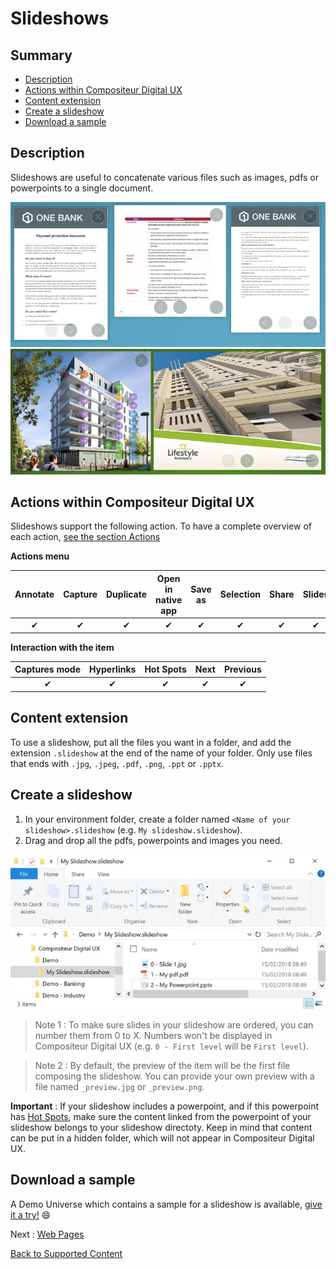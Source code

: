 # Slideshows

## Summary
* [Description](#description)
* [Actions within Compositeur Digital UX](#actions-within-compositeur-digital-ux)
* [Content extension](#content-extension)
* [Create a slideshow](#create-a-slideshow)
* [Download a sample](#download-a-sample)

## Description

Slideshows are useful to concatenate various files such as images, pdfs or powerpoints to a single document.

![Slideshows](../../img/content_pdf.JPG) ![Slideshows](../../img/content_powerpoint.JPG)

## Actions within Compositeur Digital UX

Slideshows support the following action. To have a complete overview of each action, [see the section Actions](actions.md)

**Actions menu**

| Annotate | Capture  | Duplicate | Open in native app | Save as  | Selection | Share    | Slides   |
|:--------:|:--------:|:---------:|:------------------:|:--------:|:---------:|:--------:|:--------:|
| &#x2714; | &#x2714; | &#x2714;  | &#x2714;           | &#x2714; | &#x2714;  | &#x2714; | &#x2714; | 

**Interaction with the item**

| Captures mode | Hyperlinks | Hot Spots | Next     | Previous | 
|:-------------:|:----------:|:---------:|:--------:|:--------:|
| &#x2714;      | &#x2714;   | &#x2714;  | &#x2714; | &#x2714; |

## Content extension 

To use a slideshow, put all the files you want in a folder, and add the extension `.slideshow` at the end of the name of your folder.
Only use files that ends with `.jpg`, `.jpeg`, `.pdf`, `.png`, `.ppt` or `.pptx`.

## Create a slideshow

1. In your environment folder, create a folder named `<Name of your slideshow>.slideshow` (e.g. `My slideshow.slideshow`).
2. Drag and drop all the pdfs, powerpoints and images you need.

![Slideshow folder](../../img/content_slideshow_folder.JPG)

> Note 1 : To make sure slides in your slideshow are ordered, you can number them from 0 to X. Numbers won't be displayed in Compositeur Digital UX (e.g. `0 - First level` will be `First level`).

> Note 2 : By default, the preview of the item will be the first file composing the slideshow. You can provide your own preview with a file named `_preview.jpg` or `_preview.png`.

**Important** : If your slideshow includes a powerpoint, and if this powerpoint has [Hot Spots](powerpoint.md#hot-spots), make sure the content linked from the powerpoint of your slideshow belongs to your slideshow directoty. Keep in mind that content can be put in a hidden folder, which will not appear in Compositeur Digital UX.

## Download a sample

A Demo Universe which contains a sample for a slideshow is available, [give it a try!](../Demo-Universe.zip) &#x1f604;


Next : [Web Pages](web_page.md)

[Back to Supported Content](index.md)
